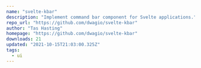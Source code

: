 ```yaml
---
name: "svelte-kbar"
description: "Implement command bar component for Svelte applications."
repo_url: "https://github.com/dwagio/svelte-kbar"
author: "Tas Hasting"
homepage: "https://github.com/dwagio/svelte-kbar"
downloads: 21
updated: "2021-10-15T21:03:00.325Z"
tags: 
  - ui
---
```

